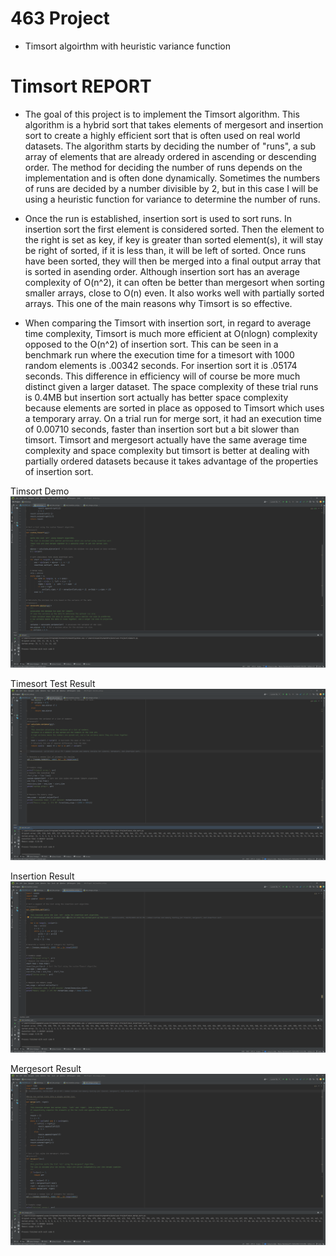 # 463 Project 
- Timsort algoirthm with heuristic variance function


# Timsort REPORT

- The goal of this project is to implement the Timsort algorithm. This algorithm is a hybrid sort that takes elements
of mergesort and insertion sort to create a highly efficient sort that is often used on real world datasets.
The algorithm starts by deciding the number of "runs", a sub array of elements that are already ordered
in ascending or descending order. The method for deciding the number of runs depends on the implementation
and is often done dynamically. Sometimes the numbers of runs are decided by a number divisible by 2, 
but in this case I will be using a heuristic function for variance to determine the number of runs.

- Once the run is established, insertion sort is used to sort runs. In insertion sort the first element 
is considered sorted. Then the element to the right is set as key, if key is greater than sorted element(s),
it will stay be right of sorted, if it is less than, it will be left of sorted. Once runs have been sorted,
they will then be merged into a final output array that is sorted in asending order. Although insertion
sort has an average complexity of O(n^2), it can often be better than mergesort when sorting smaller
arrays, close to O(n) even. It also works well with partially sorted arrays. This one of the main
reasons why Timsort is so effective.

- When comparing the Timsort with insertion sort, in regard to average time complexity, Timsort is much more
efficient at O(nlogn) complexity opposed to the O(n^2) of insertion sort. This can be seen in a benchmark
run where the execution time for a timesort with 1000 random elements is .00342 seconds. For insertion sort
it is .05174 seconds. This difference in efficiency will of course be more much distinct given a larger
dataset. The space complexity of these trial runs is 0.4MB but insertion sort actually has better space
complexity because elements are sorted in place as opposed to Timsort which uses a temporary array.
On a trial run for merge sort, it had an execution time of 0.00710 seconds, faster than insertion sort but
a bit slower than timsort. Timsort and mergesort actually have the same average time complexity and 
space complexity but timsort is better at dealing with partially ordered datasets because it takes
advantage of the properties of insertion sort. 

Timsort Demo
![timsort bench](timSortDemo.png)


Timesort Test Result
![timsort bench](timsortTest.png)


Insertion Result
![insertion bench](insertionSortTest.png)


Mergesort Result
![mergesort bench](mergeSortTest.png)
